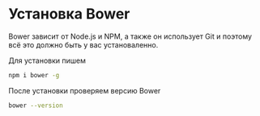 # Установка Bower

Bower зависит от Node.js и NPM, а также он использует Git и поэтому всё это должно быть у вас установаленно.

Для установки пишем

```bash
npm i bower -g
```

После установки проверяем версию Bower

```bash
bower --version
```